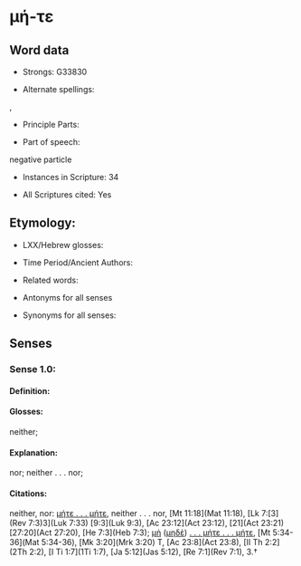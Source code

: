 # μή-τε

<!-- Status: S2=NeedsEdits -->
<!-- Lexica used for edits:   -->

## Word data

* Strongs: G33830

* Alternate spellings:

,

* Principle Parts: 


* Part of speech: 

negative particle

* Instances in Scripture: 34

* All Scriptures cited: Yes

## Etymology: 


* LXX/Hebrew glosses: 


* Time Period/Ancient Authors: 


* Related words: 

* Antonyms for all senses

* Synonyms for all senses: 


## Senses 


### Sense  1.0: 

#### Definition: 

#### Glosses: 

neither; 

#### Explanation: 

nor; 
neither . . . nor; 

#### Citations: 

neither, nor: [μήτε . . . μήτε](), neither . . . nor, [Mt 11:18](Mat 11:18), [Lk 7:[3](Rev 7:3)3](Luk 7:33) [9:3](Luk 9:3), [Ac 23:12](Act 23:12), [21](Act 23:21) [27:20](Act 27:20), [He 7:3](Heb 7:3); [μὴ]() ([μηδὲ]()) [. . . μήτε . . . μήτε](), [Mt 5:34-36](Mat 5:34-36), [Mk 3:20](Mrk 3:20) T, [Ac 23:8](Act 23:8), [II Th 2:2](2Th 2:2), [I Ti 1:7](1Ti 1:7), [Ja 5:12](Jas 5:12), [Re 7:1](Rev 7:1), 3.†
